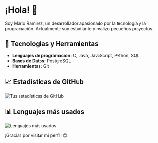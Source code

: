 # ¡Hola! 👋

Soy Mario Ramirez, un desarrollador apasionado por la tecnología y la programación. Actualmente soy estudiante y realizo pequeños proyectos.

## 🔧 Tecnologías y Herramientas
- **Lenguajes de programación:** C, Java, JavaScript, Python, SQL
- **Bases de Datos:** PostgreSQL
- **Herramientas:** Git<!--, Docker, Jenkins-->
<!-- **Frameworks y Librerías:** React, Spring Boot, Hibernate-->  
## 📈 Estadísticas de GitHub
![Tus estadísticas de GitHub](https://github-readme-stats.vercel.app/api?username=p3p3p3k4z&show_icons=true&theme=radical)

## 📊 Lenguajes más usados
![Lenguajes más usados](https://github-readme-stats.vercel.app/api/top-langs/?username=p3p3p3k4z&layout=compact&theme=radical)

¡Gracias por visitar mi perfil! 😊
